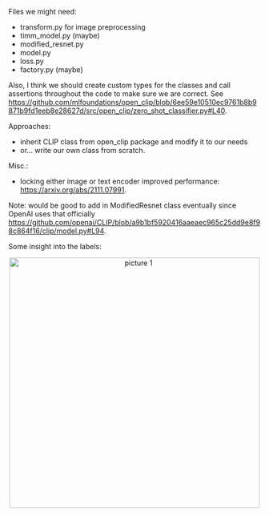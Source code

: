 Files we might need: 

- transform.py for image preprocessing
- timm_model.py (maybe) 
- modified_resnet.py
- model.py
- loss.py 
- factory.py (maybe)



Also, I think we should create custom types for the classes and call assertions throughout the code to make sure we are correct. See https://github.com/mlfoundations/open_clip/blob/6ee59e10510ec9761b8b9871b9fd1eeb8e28627d/src/open_clip/zero_shot_classifier.py#L40. 


Approaches: 
- inherit CLIP class from open_clip package and modify it to our needs
- or... write our own class from scratch. 


Misc.: 
- locking either image or text encoder improved performance: https://arxiv.org/abs/2111.07991. 


Note: would be good to add in ModifiedResnet class eventually since OpenAI uses that officially https://github.com/openai/CLIP/blob/a9b1bf5920416aaeaec965c25dd9e8f98c864f16/clip/model.py#L94. 


Some insight into the labels: 

<p align='center'>
    <img alt="picture 1" src="https://cdn.jsdelivr.net/gh/minimatest/vscode-images@main/images/81d12243cb2ae3a20143d9d255f7ac8e07692724ea52aa6761d2e42e6be86562.png" width="500" />  
</p>